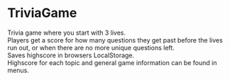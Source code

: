 # TriviaGame
Trivia game where you start with 3 lives.  
Players get a score for how many questions they get past before the lives run out, or when there are no more unique questions left.  
Saves highscore in browsers LocalStorage.  
Highscore for each topic and general game information can be found in menus.
